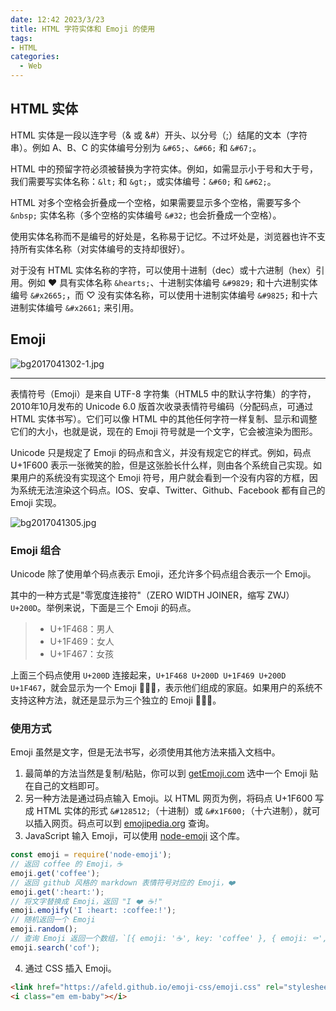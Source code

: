 ```yaml
---
date: 12:42 2023/3/23
title: HTML 字符实体和 Emoji 的使用
tags:
- HTML
categories:  - Web
---
```

## HTML 实体
HTML 实体是一段以连字号（& 或 &#）开头、以分号（;）结尾的文本（字符串）。例如 A、B、C 的实体编号分别为 `&#65;`、`&#66;` 和 `&#67;`。

HTML 中的预留字符必须被替换为字符实体。例如，如需显示小于号和大于号，我们需要写实体名称：`&lt;` 和 `&gt;`，或实体编号：`&#60;` 和 `&#62;`。

HTML 对多个空格会折叠成一个空格，如果需要显示多个空格，需要写多个 `&nbsp;` 实体名称（多个空格的实体编号 `&#32;` 也会折叠成一个空格）。

使用实体名称而不是编号的好处是，名称易于记忆。不过坏处是，浏览器也许不支持所有实体名称（对实体编号的支持却很好）。

对于没有 HTML 实体名称的字符，可以使用十进制（dec）或十六进制（hex）引用。例如 ♥ 具有实体名称 `&hearts;`、十进制实体编号 `&#9829;` 和十六进制实体编号 `&#x2665;`，而 ♡ 没有实体名称，可以使用十进制实体编号 `&#9825;` 和十六进制实体编号 `&#x2661;` 来引用。

## Emoji
![bg2017041302-1.jpg](https://p1-juejin.byteimg.com/tos-cn-i-k3u1fbpfcp/27fbad334aea4e8497b53403283270b3~tplv-k3u1fbpfcp-watermark.image?)

---
表情符号（Emoji）是来自 UTF-8 字符集（HTML5 中的默认字符集）的字符，2010年10月发布的 Unicode 6.0 版首次收录表情符号编码（分配码点，可通过 HTML 实体书写）。它们可以像 HTML 中的其他任何字符一样复制、显示和调整它们的大小，也就是说，现在的 Emoji 符号就是一个文字，它会被渲染为图形。

Unicode 只是规定了 Emoji 的码点和含义，并没有规定它的样式。例如，码点 U+1F600 表示一张微笑的脸，但是这张脸长什么样，则由各个系统自己实现。如果用户的系统没有实现这个 Emoji 符号，用户就会看到一个没有内容的方框，因为系统无法渲染这个码点。IOS、安卓、Twitter、Github、Facebook 都有自己的 Emoji 实现。

![bg2017041305.jpg](https://p3-juejin.byteimg.com/tos-cn-i-k3u1fbpfcp/f8c139fdb2b845d9868485da9969847a~tplv-k3u1fbpfcp-watermark.image?)

### Emoji 组合
Unicode 除了使用单个码点表示 Emoji，还允许多个码点组合表示一个 Emoji。

其中的一种方式是"零宽度连接符"（ZERO WIDTH JOINER，缩写 ZWJ）`U+200D`。举例来说，下面是三个 Emoji 的码点。
> - U+1F468：男人
> - U+1F469：女人
> - U+1F467：女孩

上面三个码点使用 `U+200D` 连接起来，`U+1F468 U+200D U+1F469 U+200D U+1F467`，就会显示为一个 Emoji 👨‍👩‍👧，表示他们组成的家庭。如果用户的系统不支持这种方法，就还是显示为三个独立的 Emoji 👨👩👧。

### 使用方式
Emoji 虽然是文字，但是无法书写，必须使用其他方法来插入文档中。
1. 最简单的方法当然是复制/粘贴，你可以到 [getEmoji.com](https://getemoji.com/) 选中一个 Emoji 贴在自己的文档即可。
2. 另一种方法是通过码点输入 Emoji。以 HTML 网页为例，将码点 U+1F600 写成 HTML 实体的形式 `&#128512;`（十进制）或 `&#x1F600;`（十六进制），就可以插入网页。码点可以到 [emojipedia.org](https://emojipedia.org/) 查询。
3. JavaScript 输入 Emoji，可以使用 [node-emoji](https://www.npmjs.com/package/node-emoji) 这个库。
```js
const emoji = require('node-emoji');
// 返回 coffee 的 Emoji，☕️
emoji.get('coffee'); 
// 返回 github 风格的 markdown 表情符号对应的 Emoji，❤️
emoji.get(':heart:');
// 将文字替换成 Emoji，返回 "I ❤️ ☕️!" 
emoji.emojify('I :heart: :coffee:!');
// 随机返回一个 Emoji 
emoji.random();
// 查询 Emoji 返回一个数组，`[{ emoji: '☕️', key: 'coffee' }, { emoji: ⚰', key: 'coffin'}]`
emoji.search('cof');
```
4. 通过 CSS 插入 Emoji。
```html
<link href="https://afeld.github.io/emoji-css/emoji.css" rel="stylesheet">
<i class="em em-baby"></i>
```
